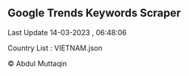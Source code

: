 

## Google Trends Keywords Scraper 
 
Last Update 14-03-2023 , 06:48:06

Country List :
VIETNAM.json



© Abdul Muttaqin 
